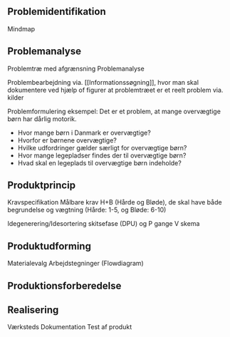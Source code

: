 
## Problemidentifikation
Mindmap
## Problemanalyse
Problemtræ med afgrænsning
Problemanalyse

Problembearbejdning via. [[Informationssøgning]], hvor man skal dokumentere ved hjælp of figurer at problemtræet er et reelt problem via. kilder

Problemformulering eksempel:
Det er et problem, at mange overvægtige børn har dårlig motorik.
- Hvor mange børn i Danmark er overvægtige?
- Hvorfor er børnene overvægtige?
- Hvilke udfordringer gælder særligt for overvægtige børn?
- Hvor mange legepladser findes der til overvægtige børn?
- Hvad skal en legeplads til overvægtige børn indeholde?





## Produktprincip
Kravspecifikation Målbare krav H+B (Hårde og Bløde), de skal have både begrundelse og vægtning (Hårde: 1-5, og Bløde: 6-10)

Idegenerering/Idesortering
skitsefase (DPU) og P gange V skema

## Produktudforming
Materialevalg
Arbejdstegninger (Flowdiagram)

## Produktionsforberedelse

## Realisering
Værksteds Dokumentation
Test af produkt

